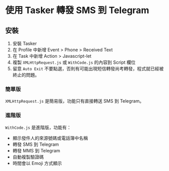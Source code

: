 # 使用 Tasker 轉發 SMS 到 Telegram

## 安裝

1. 安裝 Tasker
2. 在 Profile 中新增 Event > Phone > Received Text
3. 在 Task 中新增 Action > Javascript-let
4. 複製 `XMLHttpRequest.js` 或 `WithCode.js` 的內容到 Script 欄位
5. 留意 `Auto Exit` 不要點選，否則有可能出現短信轉發尚考轉發，程式就已經被終止的問題。

### 簡單版

`XMLHttpRequest.js` 是簡易版，功能只有直接轉送 SMS 到 Telegram。

### 進階版

`WithCode.js` 是進階版，功能有：

- 顯示發件人的來源號碼或電話簿中名稱
- 轉發 SMS 到 Telegram
- 轉發 MMS 到 Telegram
- 自動複製驗證碼
- 時間會以 Emoji 方式顯示